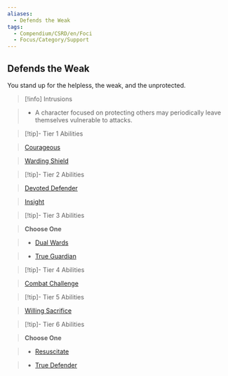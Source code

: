 ```yaml
---
aliases:
  - Defends the Weak
tags:
  - Compendium/CSRD/en/Foci
  - Focus/Category/Support
---
```

  
    
## Defends the Weak    
You stand up for the helpless, the weak, and the unprotected.    
  
>[!info] Intrusions    
>- A character focused on protecting others may periodically leave themselves vulnerable to attacks.    
  
  
>[!tip]- Tier 1 Abilities    
> [Courageous](Courageous.md)    
> [Warding Shield](Warding-Shield.md)    
  
  
>[!tip]- Tier 2 Abilities    
> [Devoted Defender](Devoted-Defender.md)    
> [Insight](Insight.md)    
  
  
>[!tip]- Tier 3 Abilities    
> **Choose One**    
>- [Dual Wards](Dual-Wards.md)    
>- [True Guardian](True-Guardian.md)    
  
  
>[!tip]- Tier 4 Abilities    
> [Combat Challenge](Combat-Challenge.md)    
  
  
>[!tip]- Tier 5 Abilities    
> [Willing Sacrifice](Willing-Sacrifice.md)    
  
  
>[!tip]- Tier 6 Abilities    
> **Choose One**    
>- [Resuscitate](Resuscitate.md)    
>- [True Defender](True-Defender.md)